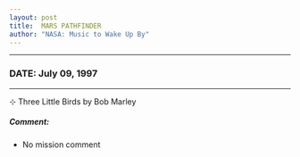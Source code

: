 ```yaml
---
layout: post
title:  MARS PATHFINDER
author: "NASA: Music to Wake Up By"
---
```


----
### DATE: July 09, 1997
----
⊹ Three Little Birds by Bob Marley

##### Comment:
* No mission comment
